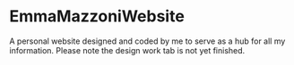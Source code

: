 # EmmaMazzoniWebsite
A personal website designed and coded by me to serve as a hub for all my information. Please note the design work tab is not yet finished.
